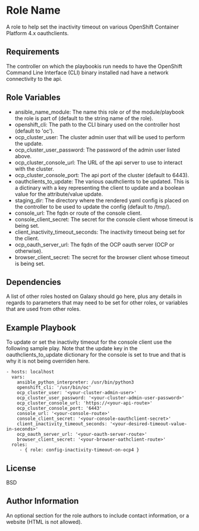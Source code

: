 Role Name
=========

A role to help set the inactivity timeout on various OpenShift Container Platform 4.x oauthclients. 

Requirements
------------

The controller on which the playbookis run needs to have the OpenShift Command Line Interface (CLI) binary installed nad have a network connectivity to the api.

Role Variables
--------------

- ansible_name_module: The name this role or of the module/playbook the role is part of (default to the string name of the role).
- openshift_cli: The path to the CLI binary used on the controller host (default to 'oc').
- ocp_cluster_user: The cluster admin user that will be used to perform the update.
- ocp_cluster_user_password: The password of the admin user listed above.
- ocp_cluster_console_url: The URL of the api server to use to interact with the cluster. 
- ocp_cluster_console_port: The api port of the cluster (default to 6443).
- oauthclients_to_update: The various oauthclients to be updated. This is a dictinary with a key representing the client to update and a boolean value for the attribute/value update.
- staging_dir: The directory where the rendered yaml config is placed on the controller to be used to update the config (default to /tmp/). 
- console_url: The fqdn or route of the console client. 
- console_client_secret: The secret for the console client whose timeout is being set.
- client_inactivity_timeout_seconds: The inactivity timeout being set for the client.
- ocp_oauth_server_url: The fqdn of the OCP oauth server (OCP or otherwise).
- browser_client_secret: The secret for the browser client whose timeout is being set.

Dependencies
------------

A list of other roles hosted on Galaxy should go here, plus any details in regards to parameters that may need to be set for other roles, or variables that are used from other roles.

Example Playbook
----------------

To update or set the inactivity timeout for the console client use the following sample play. 
Note that the update key in the oauthclients_to_update dictionary for the console is set to true and that is why it is not being overriden here. 

    - hosts: localhost
      vars:
        ansible_python_interpreter: /usr/bin/python3
        openshift_cli: '/usr/bin/oc'
        ocp_cluster_user: '<your-cluster-admin-user>'
        ocp_cluster_user_password: '<your-cluster-admin-user-password>'
        ocp_cluster_console_url: 'https://<your-api-route>'
        ocp_cluster_console_port: '6443'
        console_url: '<your-console-route>'
        console_client_secret: '<your-console-oauthclient-secret>'
        client_inactivity_timeout_seconds: '<your-desired-timeout-value-in-seconds>'
        ocp_oauth_server_url: '<your-oauth-server-route>'
        browser_client_secret: '<your-browser-oathclient-route>' 
      roles:
         - { role: config-inactivity-timeout-on-ocp4 }

License
-------

BSD

Author Information
------------------

An optional section for the role authors to include contact information, or a website (HTML is not allowed).
